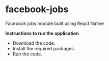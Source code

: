 # facebook-jobs
Facebook jobs module built using React Native

<b>Instructions to run the application</b>
* Download the code.
* Install the required packages.
* Run the code.

